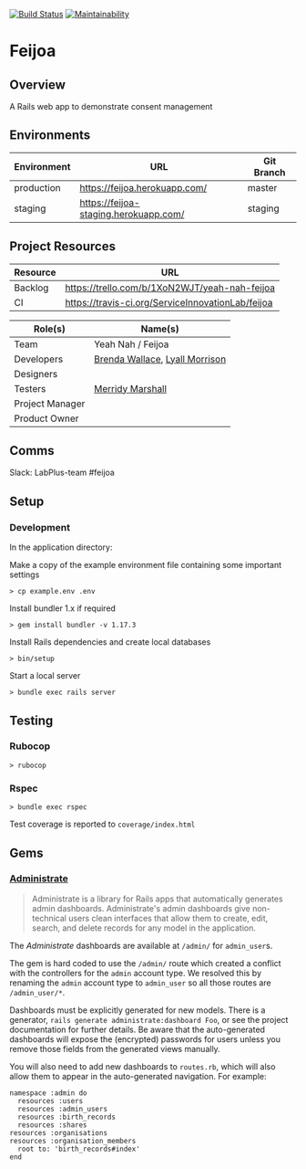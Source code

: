 [![Build Status](https://travis-ci.org/ServiceInnovationLab/feijoa.svg?branch=master)](https://travis-ci.org/ServiceInnovationLab/feijoa)
[![Maintainability](https://api.codeclimate.com/v1/badges/8f2b6efc2000ad726fd2/maintainability)](https://codeclimate.com/github/ServiceInnovationLab/feijoa/maintainability)

# Feijoa

## Overview
A Rails web app to demonstrate consent management

## Environments
**Environment** | **URL**  | **Git Branch**
---    | ---                                | ---    |
production | https://feijoa.herokuapp.com/ | master |
staging | https://feijoa-staging.herokuapp.com/ | staging |


## Project Resources

**Resource** | **URL**
---     | ---
Backlog | https://trello.com/b/1XoN2WJT/yeah-nah-feijoa
CI      | https://travis-ci.org/ServiceInnovationLab/feijoa

**Role(s)** | **Name(s)**
---        | ---
Team       | Yeah Nah / Feijoa
Developers | [Brenda Wallace](https://github.com/Br3nda), [Lyall Morrison](https://github.com/lamorrison)
Designers |
Testers | [Merridy Marshall](https://github.com/merridy)
Project Manager |
Product Owner |

## Comms
Slack: LabPlus-team #feijoa

## Setup

### Development
In the application directory:

Make a copy of the example environment file containing some important settings

```
> cp example.env .env
```

Install bundler 1.x if required
```
> gem install bundler -v 1.17.3
```

Install Rails dependencies and create local databases
```
> bin/setup
```

Start a local server
```
> bundle exec rails server
```

## Testing

### Rubocop
```
> rubocop
```

### Rspec
```
> bundle exec rspec
```

Test coverage is reported to `coverage/index.html`

## Gems

### [Administrate](https://github.com/thoughtbot/administrate)
 > Administrate is a library for Rails apps that automatically generates admin
 > dashboards. Administrate's admin dashboards give non-technical users clean
 > interfaces that allow them to create, edit, search, and delete records for
 > any model in the application.

The _Administrate_ dashboards are available at `/admin/` for `admin_user`s.

The gem is hard coded to use the `/admin/` route which created a conflict with the controllers for the `admin` account type. We resolved this by renaming the `admin` account type to `admin_user` so all those routes are `/admin_user/*`.

Dashboards must be explicitly generated for new models. There is a generator, `rails generate administrate:dashboard Foo`, or see the project documentation for further details. Be aware that the auto-generated dashboards will expose the (encrypted) passwords for users unless you remove those fields from the generated views manually.

You will also need to add new dashboards to `routes.rb`, which will also allow them to appear in the auto-generated navigation. For example:
```
namespace :admin do
  resources :users
  resources :admin_users
  resources :birth_records
  resources :shares
resources :organisations
resources :organisation_members
  root to: 'birth_records#index'
end
```
